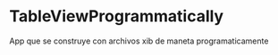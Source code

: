 TableViewProgrammatically
=========================

App que se construye con archivos xib de maneta programaticamente
